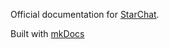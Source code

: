 Official documentation for [StarChat](https://github.com/getjenny/starchat).

Built with [mkDocs](http://www.mkdocs.org/user-guide/deploying-your-docs/)